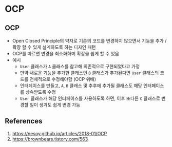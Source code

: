 # OCP

## OCP

- Open Closed Principle의 약자로 기존의 코드를 변경하지 않으면서 기능을 추가 / 확장 할 수 있게 설계하도록 하는 디자인 패턴
- OCP를 따르면 변경을 최소화하며 확장을 쉽게 할 수 있음
- 예시
  - `User` 클래스가 `A` 클래스를 참고해 의존적으로 구현되었다고 가정
  - 만약 새로운 기능을 추가한 클래스인 `B` 클래스가 추가된다면 `User` 클래스의 코드를 전체적으로 수정해야함 (OCP 위배)
  - 인터페이스를 만들고, `A`, `B` 클래스 및 추후에 추가될 클래스도 해당 인터페이스를 상속받도록 수정
  - `User` 클래스가 해당 인터페이스를 사용하도록 하면, 이후 또다른 `C` 클래스로 변경할 일이 생겨도 쉽게 변경 가능

## References

1. https://nesoy.github.io/articles/2018-01/OCP
2. https://brownbears.tistory.com/563
